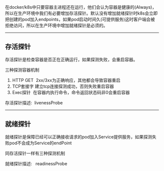 在docker/k8s中只要容器主进程还在运行，他们会认为容器是健康的(Always)，所以在生产环境中我们有必要增加存活探针。默认没有增加就绪探针时k8s会立即把创建的pod加入endpoints，如果pod启动时间久(可提供服务)这时客户端会被拒绝访问，所以在生产环境中增加就绪探针是必须的。

---

## 存活探针

存活探针是检查容器是否正在正确运行，如果探测失败，会重启容器。

三种探测容器机制

1.  HTTP GET  2xx/3xx为正确响应，其他都会导致容器重启
2.  TCP套接字 建立tcp连接探测成功，否则失败重启容器
3.  Exec探针  在容器内执行命令，命令返回状态码非0会重启容器

存活探针描述:  livenessProbe

---

## 就绪探针

就绪探针是保障已经可以正确接收请求的pod加入Service提供服务，如果探测失败pod不会成为Service的endPoint

同存活探针一样有三种探测机制

就绪探针描述:   readinessProbe